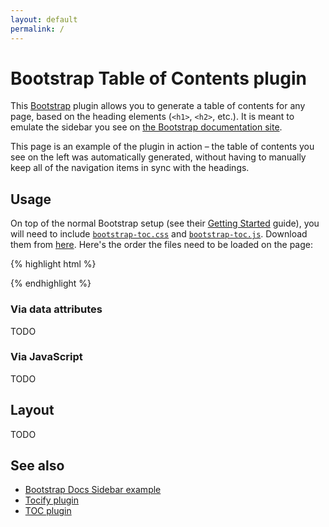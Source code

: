 ```yaml
---
layout: default
permalink: /
---
```


# Bootstrap Table of Contents plugin

This [Bootstrap](http://getbootstrap.com/) plugin allows you to generate a table of contents for any page, based on the heading elements (`<h1>`, `<h2>`, etc.). It is meant to emulate the sidebar you see on [the Bootstrap documentation site](http://getbootstrap.com/css/).

This page is an example of the plugin in action – the table of contents you see on the left was automatically generated, without having to manually keep all of the navigation items in sync with the headings.

## Usage

On top of the normal Bootstrap setup (see their [Getting Started](http://getbootstrap.com/getting-started/) guide), you will need to include [`bootstrap-toc.css`](bootstrap-toc.css) and [`bootstrap-toc.js`](bootstrap-toc.js). Download them from [here](https://github.com/afeld/toc). Here's the order the files need to be loaded on the page:

{% highlight html %}
<link rel="stylesheet" href="bootstrap.min.css">
<link rel="stylesheet" href="bootstrap-toc.css">
<script src="jquery.min.js"></script>
<script src="bootstrap.min.js"></script>
<script src="bootstrap-toc.js"></script>
{% endhighlight %}

### Via data attributes

TODO

### Via JavaScript

TODO

## Layout

TODO

## See also

* [Bootstrap Docs Sidebar example](https://jsfiddle.net/gableroux/S2SMK/)
* [Tocify plugin](http://gregfranko.com/jquery.tocify.js/)
* [TOC plugin](http://projects.jga.me/toc/)
